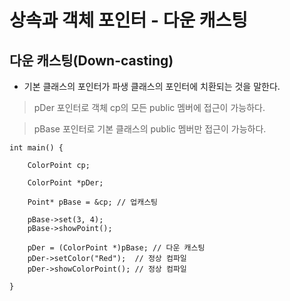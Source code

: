 # 상속과 객체 포인터 - 다운 캐스팅


## 다운 캐스팅(Down-casting)

- 기본 클래스의 포인터가 파생 클래스의 포인터에 치환되는 것을 말한다.


> pDer 포인터로 객체 cp의 모든 public 멤버에 접근이 가능하다.

> pBase 포인터로 기본 클래스의 public 멤버만 접근이 가능하다.


    int main() {

        ColorPoint cp;

        ColorPoint *pDer;

        Point* pBase = &cp; // 업캐스팅

        pBase->set(3, 4);
        pBase->showPoint();

        pDer = (ColorPoint *)pBase; // 다운 캐스팅
        pDer->setColor("Red");  // 정상 컴파일
        pDer->showColorPoint(); // 정상 컴파일

    }